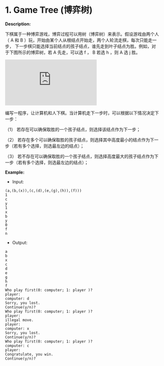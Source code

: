 # 1. Game Tree (博弈树) 

**Description:**

下棋属于一种博弈游戏，博弈过程可以用树（博弈树）来表示。假设游戏由两个人（ A 和 B ）玩，开始由某个人从根结点开始走，两个人轮流走棋，每次只能走一步， 下一步棋只能选择当前结点的孩子结点，谁先走到叶子结点为胜。例如，对于下图所示的博弈树，若 A 先走，可以选 f ， B 若选 h ，则 A 选 j 胜。

![tree](http://cms.bit.edu.cn/moodle/file.php?file=/142/%E8%AF%BE%E7%A8%8B%E4%B8%8B%E8%BD%BD/zhonghong/play1.gif)

编写一程序，让计算机和人下棋。当计算机走下一步时，可以根据以下情况决定下一步：

（1） 若存在可以确保取胜的一个孩子结点，则选择该结点作为下一步；

（2） 若存在多个可以确保取胜的孩子结点，则选择其中高度最小的结点作为下一步（若有多个选择，则选最左边的结点）；

（3） 若不存在可以确保取胜的一个孩子结点，则选择高度最大的孩子结点作为下一步（若有多个选择，则选最左边的结点）；

**Example:**

- Input:

```
(a,(b,(x)),(c,(d),(e,(g),(h)),(f)))
1
c
y
1
x
b
y
0
f
n
```

- Output:

```
a
b
x
c
d
e
g
h
f
Who play first(0: computer; 1: player )?
player:
computer: d
Sorry, you lost.
Continue(y/n)?
Who play first(0: computer; 1: player )?
player:
illegal move.
player:
computer: x
Sorry, you lost.
Continue(y/n)?
Who play first(0: computer; 1: player )?
computer: c
player:
Congratulate, you win.
Continue(y/n)?
```
